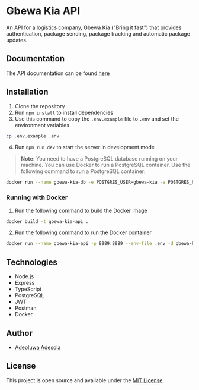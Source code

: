 # Gbewa Kia API

An API for a logistics company, Gbewa Kia ("Bring it fast") that provides authentication, package sending, package tracking and automatic package updates.

## Documentation

The API documentation can be found [here](https://documenter.getpostman.com/view/10619191/Tz5wWz9z)

## Installation

1. Clone the repository
2. Run `npm install` to install dependencies
3. Use this command to copy the `.env.example` file to `.env` and set the environment variables
```bash
cp .env.example .env
```
4. Run `npm run dev` to start the server in development mode

> **Note:** You need to have a PostgreSQL database running on your machine. You can use Docker to run a PostgreSQL container. Use the following command to run a PostgreSQL container:
```bash
docker run --name gbewa-kia-db -e POSTGRES_USER=gbewa-kia -e POSTGRES_PASSWORD=gbewa-kia -e POSTGRES_DB=gbewa-kia -p 5432:5432 -d postgres
```

### Running with Docker

1. Run the following command to build the Docker image
```bash
docker build -t gbewa-kia-api .
```

2. Run the following command to run the Docker container
```bash
docker run --name gbewa-kia-api -p 8989:8989 --env-file .env -d gbewa-kia-api
```

## Technologies

- Node.js
- Express
- TypeScript
- PostgreSQL
- JWT
- Postman
- Docker

## Author

- [Adeoluwa Adesola](https://www.linkedin.com/in/adeoluwa-adesola-dev/)

## License

This project is open source and available under the [MIT License](LICENSE).
